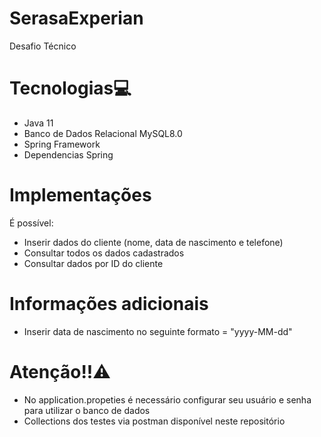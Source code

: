 # SerasaExperian
Desafio Técnico

# Tecnologias💻
- Java 11
- Banco de Dados Relacional MySQL8.0
- Spring Framework
- Dependencias Spring

# Implementações 
É possível:
- Inserir dados do cliente (nome, data de nascimento e telefone)
- Consultar todos os dados cadastrados
- Consultar dados por ID do cliente

# Informações adicionais
- Inserir data de nascimento no seguinte formato = "yyyy-MM-dd"

# Atenção!!⚠
- No application.propeties é necessário configurar seu usuário e senha para utilizar o banco de dados
- Collections dos testes via postman disponível neste repositório
